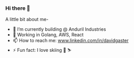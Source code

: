 ### Hi there 👋

<!--
**davidgaster/davidgaster** is a ✨ _special_ ✨ repository because its `README.md` (this file) appears on your GitHub profile.
-->
A little bit about me-

- 🔭  I’m currently building @ Anduril Industries
- 🌱  Working in Golang, AWS, React
- 📫  How to reach me: www.linkedin.com/in/davidgaster
- ⚡  Fun fact: I love skiing 🎿 ⛷️
